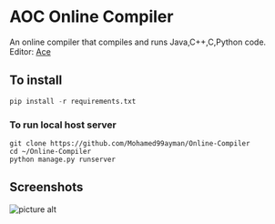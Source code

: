 # AOC Online Compiler
An online compiler that compiles and runs Java,C++,C,Python code.  
Editor: [Ace](https://github.com/ajaxorg/ace)

## To install 
```python
pip install -r requirements.txt
```

### To run local host server
	git clone https://github.com/Mohamed99ayman/Online-Compiler
	cd ~/Online-Compiler
	python manage.py runserver

 ## Screenshots ##
![picture alt](https://github.com/Mohamed99ayman/Online-Compiler/blob/master/screenshot/s1.png)

